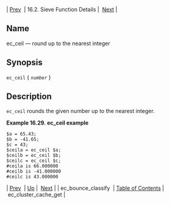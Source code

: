 | [Prev](sieve.ref.ec_bounce_classify)  | 16.2. Sieve Function Details |  [Next](sieve.ref.ec_cluster_cache_get) |

<a name="sieve.ref.ec_ceil"></a>
## Name

ec_ceil — round up to the nearest integer

## Synopsis

`ec_ceil` { *`number`* }

<a name="idp29239216"></a>
## Description

`ec_ceil` rounds the given number up to the nearest integer.

<a name="example.ec_ceiling"></a>

**Example 16.29. ec_ceil example**

```
$a = 65.43;
$b = -41.65;
$c = 43;
$ceila = ec_ceil $a;
$ceilb = ec_ceil $b;
$ceilc = ec_ceil $c;
#ceila is 66.000000
#ceilb is -41.000000
#ceilc is 43.000000
```

| [Prev](sieve.ref.ec_bounce_classify)  | [Up](sieve.ref.files) |  [Next](sieve.ref.ec_cluster_cache_get) |
| ec_bounce_classify  | [Table of Contents](index) |  ec_cluster_cache_get |
